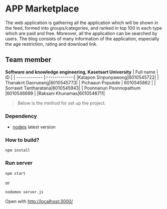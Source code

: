 # APP Marketplace
The web application is gathering all the application which will be shown in the feed, formed into groups/categories, and ranked in top 100 in each type which are paid and free. Moreover, all the application can be searched by users. The blog consists of many information of the application, especially the age restriction, rating and download link.
## Team member
__Software and knowledge engineering, Kasetsart University__
| Full name        | ID           |
| ------------- |:-------------:|
|Katapon Sinpunyawong|6010545722|
| Thanakrit Daorueang|6010545773|
| Pichaaun Popukde | 6010545862 |
| Sorrawit Tantharatana|6010545943|
| Poonnanun Poonnopathum |6010546699 |
|Raksani Khunamas|6010546711|
<!-- ## For Developer -->
> Below is the method for set up the project.
### Dependency
 + [nodejs](https://nodejs.org/en/download/) latest version

### How to build?
```
npm install
```
### Run server

```
npm start
```
or
```
nodemon server.js
```

Open with <http://localhost:3000/>
